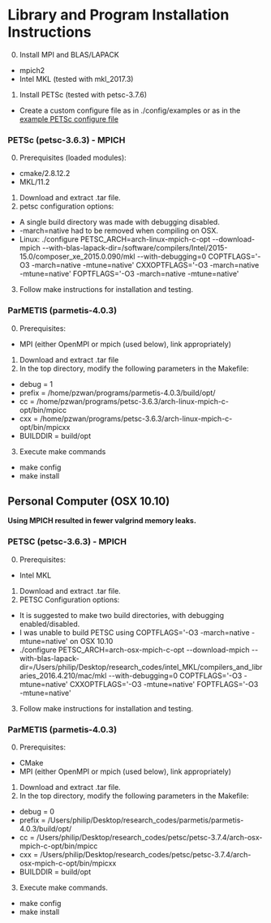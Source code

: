 # Library and Program Installation Instructions

0. Install MPI and BLAS/LAPACK
- mpich2
- Intel MKL (tested with mkl_2017.3)
1. Install PETSc (tested with petsc-3.7.6)
- Create a custom configure file as in ./config/examples or as in the [example PETSc configure file](configure/example_PETSc_configure.py)


### PETSc (petsc-3.6.3) - MPICH
0. Prerequisites (loaded modules):
  - cmake/2.8.12.2
  - MKL/11.2
1. Download and extract .tar file.
2. petsc configuration options:
  - A single build directory was made with debugging disabled.
  - -march=native had to be removed when compiling on OSX.
  - Linux: ./configure PETSC_ARCH=arch-linux-mpich-c-opt --download-mpich --with-blas-lapack-dir=/software/compilers/Intel/2015-15.0/composer_xe_2015.0.090/mkl --with-debugging=0 COPTFLAGS='-O3 -march=native -mtune=native' CXXOPTFLAGS='-O3 -march=native -mtune=native' FOPTFLAGS='-O3 -march=native -mtune=native'
3. Follow make instructions for installation and testing.

### ParMETIS (parmetis-4.0.3)
0. Prerequisites:
  - MPI (either OpenMPI or mpich (used below), link appropriately)
1. Download and extract .tar file
2. In the top directory, modify the following parameters in the Makefile:
  - debug  = 1
  - prefix = /home/pzwan/programs/parmetis-4.0.3/build/opt/
  - cc     = /home/pzwan/programs/petsc-3.6.3/arch-linux-mpich-c-opt/bin/mpicc
  - cxx    = /home/pzwan/programs/petsc-3.6.3/arch-linux-mpich-c-opt/bin/mpicxx
  - BUILDDIR = build/opt
3. Execute make commands
  - make config
  - make install


## Personal Computer (OSX 10.10)
**Using MPICH resulted in fewer valgrind memory leaks.**


### PETSC (petsc-3.6.3) - MPICH
0. Prerequisites:
  - Intel MKL
1. Download and extract .tar file.
2. PETSC Configuration options:
  - It is suggested to make two build directories, with debugging enabled/disabled.
  - I was unable to build PETSC using COPTFLAGS='-O3 -march=native -mtune=native' on OSX 10.10
  - ./configure PETSC_ARCH=arch-osx-mpich-c-opt --download-mpich --with-blas-lapack-dir=/Users/philip/Desktop/research_codes/intel_MKL/compilers_and_libraries_2016.4.210/mac/mkl --with-debugging=0 COPTFLAGS='-O3 -mtune=native' CXXOPTFLAGS='-O3 -mtune=native' FOPTFLAGS='-O3 -mtune=native'
3. Follow make instructions for installation and testing.

### ParMETIS (parmetis-4.0.3)
0. Prerequisites:
  - CMake
  - MPI (either OpenMPI or mpich (used below), link appropriately)
1. Download and extract .tar file.
2. In the top directory, modify the following parameters in the Makefile:
  - debug  = 0
  - prefix = /Users/philip/Desktop/research_codes/parmetis/parmetis-4.0.3/build/opt/
  - cc     = /Users/philip/Desktop/research_codes/petsc/petsc-3.7.4/arch-osx-mpich-c-opt/bin/mpicc
  - cxx    = /Users/philip/Desktop/research_codes/petsc/petsc-3.7.4/arch-osx-mpich-c-opt/bin/mpicxx
  - BUILDDIR = build/opt
3. Execute make commands.
  - make config
  - make install
